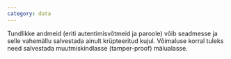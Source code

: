 ```yaml
---
category: data
---
```

Tundlikke andmeid (eriti autentimisvõtmeid ja paroole) võib seadmesse ja selle
vahemällu salvestada ainult krüpteeritud kujul. Võimaluse korral tuleks need
salvestada muutmiskindlasse (tamper-proof) mälualasse.
